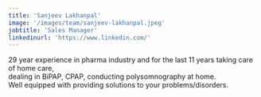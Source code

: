 ```yaml
---
title: 'Sanjeev Lakhanpal'
image: '/images/team/sanjeev-lakhanpal.jpeg'
jobtitle: 'Sales Manager'
linkedinurl: 'https://www.linkedin.com/'
---
```


29 year experience in pharma industry and for the last 11 years taking care of home care,  
dealing in BiPAP, CPAP, conducting polysomnography at home.  
Well equipped with providing solutions to your problems/disorders. 
